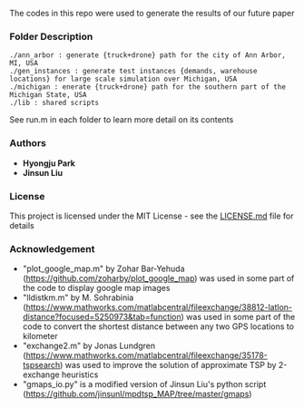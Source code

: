 The codes in this repo were used to generate the results of our future paper



### Folder Description

```
./ann_arbor : generate {truck+drone} path for the city of Ann Arbor, MI, USA
./gen_instances : generate test instances {demands, warehouse locations} for large scale simulation over Michigan, USA
./michigan : enerate {truck+drone} path for the southern part of the Michigan State, USA
./lib : shared scripts
```
See run.m in each folder to learn more detail on its contents

### Authors

* **Hyongju Park** 
* **Jinsun Liu**


### License

This project is licensed under the MIT License - see the [LICENSE.md](LICENSE.md) file for details


### Acknowledgement

* "plot_google_map.m" by Zohar Bar-Yehuda (https://github.com/zoharby/plot_google_map) was used in some part of the code to display google map images
* "lldistkm.m" by M. Sohrabinia (https://www.mathworks.com/matlabcentral/fileexchange/38812-latlon-distance?focused=5250973&tab=function) was used in some part of the code to convert the shortest distance between any two GPS locations to kilometer
* "exchange2.m" by Jonas Lundgren (https://www.mathworks.com/matlabcentral/fileexchange/35178-tspsearch) was used to improve the solution of approximate TSP by 2-exchange heuristics
* "gmaps_io.py" is a modified version of Jinsun Liu's python script (https://github.com/jinsunl/mpdtsp_MAP/tree/master/gmaps)
